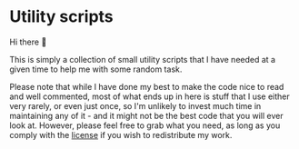 # Utility scripts

Hi there 👋

This is simply a collection of small utility scripts that I have needed at a given time to help me with some random task.

Please note that while I have done my best to make the code nice to read and well commented, most of what ends up in here is stuff that I use either very rarely, or even just once, so I'm unlikely to invest much time in maintaining any of it - and it might not be the best code that you will ever look at. However, please feel free to grab what you need, as long as you comply with the [license](/LICENSE) if you wish to redistribute my work.
